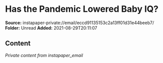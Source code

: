 # Has the Pandemic Lowered Baby IQ?

**Source:** instapaper-private://email/eccd91135153c2a13ff01d31e44beeb7/
**Folder:** Unread
**Added:** 2021-08-29T20:11:07




## Content
*Private content from instapaper_email*
